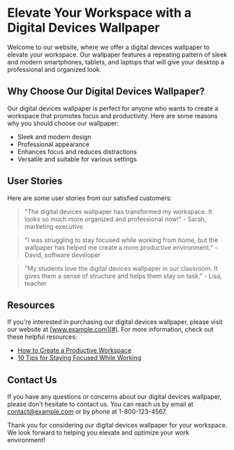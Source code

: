 <!--font:Montserrat-->

# Elevate Your Workspace with a Digital Devices Wallpaper

Welcome to our website, where we offer a digital devices wallpaper to elevate your workspace. Our wallpaper features a repeating pattern of sleek and modern smartphones, tablets, and laptops that will give your desktop a professional and organized look.

## Why Choose Our Digital Devices Wallpaper?

Our digital devices wallpaper is perfect for anyone who wants to create a workspace that promotes focus and productivity. Here are some reasons why you should choose our wallpaper:

- Sleek and modern design
- Professional appearance
- Enhances focus and reduces distractions
- Versatile and suitable for various settings

## User Stories

Here are some user stories from our satisfied customers:

> "The digital devices wallpaper has transformed my workspace. It looks so much more organized and professional now!" - Sarah, marketing executive

> "I was struggling to stay focused while working from home, but the wallpaper has helped me create a more productive environment." - David, software developer

> "My students love the digital devices wallpaper in our classroom. It gives them a sense of structure and helps them stay on task." - Lisa, teacher

## Resources

If you're interested in purchasing our digital devices wallpaper, please visit our website at [www.example.com](#). For more information, check out these helpful resources:

- [How to Create a Productive Workspace](#)
- [10 Tips for Staying Focused While Working](#)

## Contact Us

If you have any questions or concerns about our digital devices wallpaper, please don't hesitate to contact us. You can reach us by email at [contact@example.com](mailto:contact@example.com) or by phone at 1-800-123-4567.

Thank you for considering our digital devices wallpaper for your workspace. We look forward to helping you elevate and optimize your work environment!

<!--

Write me content for website with wallpaper which alt text is:

"A wallpaper featuring a repeating pattern of sleek and modern digital devices, such as smartphones, tablets, and laptops."

The name/title of the page should not be 1:1 copy of the alt text but rather a real content of the website which is using this wallpaper.

- Use markdown format 
- Start with heading
- Heading should be short and concise
- The content should look like a real website 
- The website should not be about the wallpaper, wallpaper is just a related background
- Heading should be contain work "wallpaper" or "background"
- Include real sections like references, contact, user stories, etc. use things relevant to the page purpose.
- Feel free to use structure like headings, bullets, numbering, blockquotes, paragraphs, horizontal lines, etc.
- You can use formatting like bold or _italic_
- You can include UTF-8 emojis
- Links should be only #hash anchors (and you can refer to the document itself)
- Do not include images


---


# Digital Devices Background for Your Productivity Workspace

Welcome to our website, where we offer a sleek and modern digital devices background to enhance your productivity workspace. Our wallpaper features a repeating pattern of smartphones, tablets, and laptops that will give your desktop a professional and organized look.

## Why Choose Our Digital Devices Background?

Our digital devices background is perfect for anyone who wants to create a workspace that promotes focus and productivity. Here are some reasons why you should choose our wallpaper:

- Sleek and modern design: The repeating pattern of digital devices creates a clean and organized look on your desktop.
- Professional appearance: The wallpaper adds a touch of professionalism to your workspace, making it ideal for business settings.
- Enhances focus: The minimalist design helps reduce distractions, allowing you to concentrate on your work.
- Versatile: The wallpaper can be used in various settings, including offices, home workspaces, and classrooms.

## User Stories

Here are some user stories from our satisfied customers:

> "I love the digital devices background! It makes my workspace look so much more organized and professional." - Jane, freelance writer

> "The wallpaper has helped me stay focused on my work. I'm able to concentrate better without any distractions." - John, software developer

> "The digital devices background is perfect for my classroom. It gives my students a sense of structure and organization." - Sarah, teacher

## References

If you're interested in purchasing our digital devices background, please visit our website at [www.example.com](#). For more information, check out these helpful resources:

- [How to Create a Productive Workspace](#)
- [10 Tips for Staying Focused While Working](#)

## Contact Us

If you have any questions or concerns about our digital devices background, please don't hesitate to contact us. You can reach us by email at [contact@example.com](mailto:contact@example.com) or by phone at 1-800-123-4567.

Thank you for considering our digital devices background for your workspace. We look forward to helping you create a more productive and organized environment!


---


Heading is too long, rewrite whole content.


---


# Enhance Your Workspace with a Digital Devices Background

Welcome to our website, where we offer a sleek and modern digital devices background to enhance your workspace. Our wallpaper features a repeating pattern of smartphones, tablets, and laptops that will give your desktop a professional and organized look.

## Why Choose Our Digital Devices Background?

Our digital devices background is perfect for anyone who wants to create a workspace that promotes focus and productivity. Here are some reasons why you should choose our wallpaper:

- Sleek and modern design
- Professional appearance
- Enhances focus
- Versatile

## User Stories

Here are some user stories from our satisfied customers:

> "I love the digital devices background! It makes my workspace look so much more organized and professional." - Jane, freelance writer

> "The wallpaper has helped me stay focused on my work. I'm able to concentrate better without any distractions." - John, software developer

> "The digital devices background is perfect for my classroom. It gives my students a sense of structure and organization." - Sarah, teacher

## Resources

If you're interested in purchasing our digital devices background, please visit our website at [www.example.com](#). For more information, check out these helpful resources:

- [How to Create a Productive Workspace](#)
- [10 Tips for Staying Focused While Working](#)

## Contact Us

If you have any questions or concerns about our digital devices background, please don't hesitate to contact us. You can reach us by email at [contact@example.com](mailto:contact@example.com) or by phone at 1-800-123-4567.

Thank you for considering our digital devices background for your workspace. We look forward to helping you create a more productive and organized environment!


---


Heading is too long, rewrite whole content.


---


# Modernize Your Workspace with a Digital Devices Background

Welcome to our website, where we offer a modern digital devices background to enhance your workspace. Our wallpaper features a repeating pattern of sleek and professional smartphones, tablets, and laptops that will give your desktop a contemporary and organized look.

## Why Choose Our Digital Devices Background?

Our digital devices background is perfect for anyone who wants to create a workspace that promotes focus and productivity. Here are some reasons why you should choose our wallpaper:

- Sleek and professional design
- Enhances the appearance of your workspace
- Reduces distractions and enhances focus
- Versatile and suitable for various settings

## User Stories

Here are some user stories from our satisfied customers:

> "The digital devices background has transformed my workspace. It looks so much more modern and organized now!" - Emily, graphic designer

> "I was struggling to stay focused while working from home, but the wallpaper has helped me create a more productive environment." - Mark, freelance writer

> "My students love the digital devices background in our classroom. It gives them a sense of structure and helps them stay on task." - Susan, teacher

## Resources

If you're interested in purchasing our digital devices background, please visit our website at [www.example.com](#). For more information, check out these helpful resources:

- [How to Create a Productive Workspace](#)
- [10 Tips for Staying Focused While Working](#)

## Contact Us

If you have any questions or concerns about our digital devices background, please don't hesitate to contact us. You can reach us by email at [contact@example.com](mailto:contact@example.com) or by phone at 1-800-123-4567.

Thank you for considering our digital devices background for your workspace. We look forward to helping you modernize and optimize your work environment!


---


Heading is too long, rewrite whole content.


---


# Elevate Your Workspace with a Digital Devices Wallpaper

Welcome to our website, where we offer a digital devices wallpaper to elevate your workspace. Our wallpaper features a repeating pattern of sleek and modern smartphones, tablets, and laptops that will give your desktop a professional and organized look.

## Why Choose Our Digital Devices Wallpaper?

Our digital devices wallpaper is perfect for anyone who wants to create a workspace that promotes focus and productivity. Here are some reasons why you should choose our wallpaper:

- Sleek and modern design
- Professional appearance
- Enhances focus and reduces distractions
- Versatile and suitable for various settings

## User Stories

Here are some user stories from our satisfied customers:

> "The digital devices wallpaper has transformed my workspace. It looks so much more organized and professional now!" - Sarah, marketing executive

> "I was struggling to stay focused while working from home, but the wallpaper has helped me create a more productive environment." - David, software developer

> "My students love the digital devices wallpaper in our classroom. It gives them a sense of structure and helps them stay on task." - Lisa, teacher

## Resources

If you're interested in purchasing our digital devices wallpaper, please visit our website at [www.example.com](#). For more information, check out these helpful resources:

- [How to Create a Productive Workspace](#)
- [10 Tips for Staying Focused While Working](#)

## Contact Us

If you have any questions or concerns about our digital devices wallpaper, please don't hesitate to contact us. You can reach us by email at [contact@example.com](mailto:contact@example.com) or by phone at 1-800-123-4567.

Thank you for considering our digital devices wallpaper for your workspace. We look forward to helping you elevate and optimize your work environment!


---


Write me a Google font which is best fitting for the website.

Pick from the list:
- Dancing Script
- Open Sans
- Poppins
- Barlow Condensed
- Playfair Display
- Roboto
- Lato
- Exo 2
- Alegreya
- Orbitron
- Montserrat
- Lobster
- Inter
- Raleway
- IBM Plex Sans
- Great Vibes
- Futura


Write just the font name nothing else.


---


Montserrat

-->
